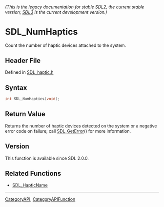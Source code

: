 ###### (This is the legacy documentation for stable SDL2, the current stable version; [SDL3](https://wiki.libsdl.org/SDL3/) is the current development version.)
# SDL_NumHaptics

Count the number of haptic devices attached to the system.

## Header File

Defined in [SDL_haptic.h](https://github.com/libsdl-org/SDL/blob/SDL2/include/SDL_haptic.h)

## Syntax

```c
int SDL_NumHaptics(void);

```

## Return Value

Returns the number of haptic devices detected on the system or a negative
error code on failure; call [SDL_GetError](SDL_GetError)() for more
information.

## Version

This function is available since SDL 2.0.0.

## Related Functions

* [SDL_HapticName](SDL_HapticName)

----
[CategoryAPI](CategoryAPI), [CategoryAPIFunction](CategoryAPIFunction)


